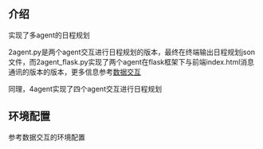 ## 介绍
实现了多agent的日程规划

2agent.py是两个agent交互进行日程规划的版本，最终在终端输出日程规划json文件，而2agent_flask.py实现了两个agent在flask框架下与前端index.html消息通讯的版本的版本，更多信息参考[数据交互](../前后端数据交互)

同理，4agent实现了四个agent交互进行日程规划

## 环境配置
参考数据交互的环境配置
